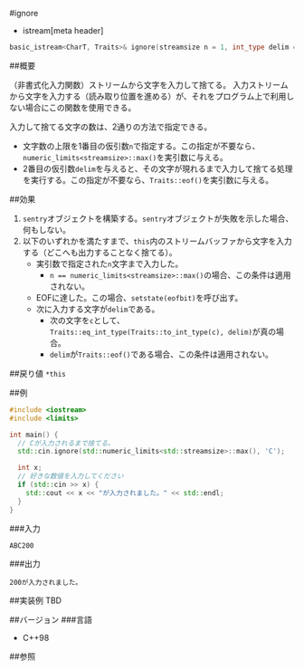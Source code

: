 #ignore
* istream[meta header]

```cpp
basic_istream<CharT, Traits>& ignore(streamsize n = 1, int_type delim = Traits::eof());
```

##概要

（非書式化入力関数）ストリームから文字を入力して捨てる。
入力ストリームから文字を入力する（読み取り位置を進める）が、それをプログラム上で利用しない場合にこの関数を使用できる。

入力して捨てる文字の数は、2通りの方法で指定できる。

- 文字数の上限を1番目の仮引数`n`で指定する。この指定が不要なら、`numeric_limits<streamsize>::max()`を実引数に与える。
- 2番目の仮引数`delim`を与えると、その文字が現れるまで入力して捨てる処理を実行する。この指定が不要なら、`Traits::eof()`を実引数に与える。

##効果

1. `sentry`オブジェクトを構築する。`sentry`オブジェクトが失敗を示した場合、何もしない。
1. 以下のいずれかを満たすまで、`this`内のストリームバッファから文字を入力する（どこへも出力することなく捨てる）。
    - 実引数で指定された`n`文字まで入力した。
        - `n == numeric_limits<streamsize>::max()`の場合、この条件は適用されない。
    - EOFに達した。この場合、`setstate(eofbit)`を呼び出す。
    - 次に入力する文字が`delim`である。
        - 次の文字を`c`として、`Traits::eq_int_type(Traits::to_int_type(c), delim)`が真の場合。
        - `delim`が`Traits::eof()`である場合、この条件は適用されない。

##戻り値
`*this`

##例
```cpp
#include <iostream>
#include <limits>

int main() {
  // Cが入力されるまで捨てる。
  std::cin.ignore(std::numeric_limits<std::streamsize>::max(), 'C');

  int x;
  // 好きな数値を入力してください
  if (std::cin >> x) {
    std::cout << x << "が入力されました。" << std::endl;
  }
}
```

###入力
```
ABC200
```

###出力
```
200が入力されました。
```

##実装例
TBD

##バージョン
###言語
- C++98

##参照
